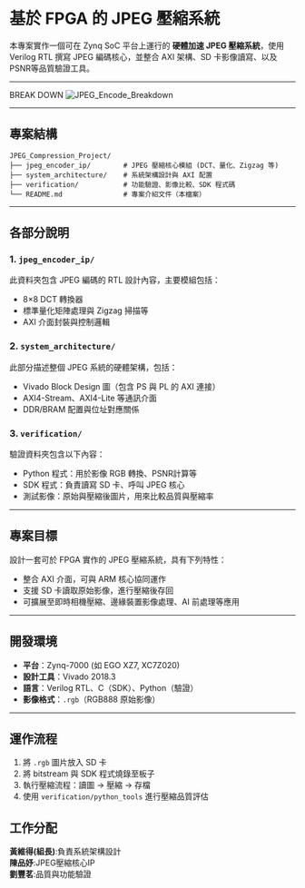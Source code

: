 

# 基於 FPGA 的 JPEG 壓縮系統

本專案實作一個可在 Zynq SoC 平台上運行的 **硬體加速 JPEG 壓縮系統**，使用 Verilog RTL 撰寫 JPEG 編碼核心，並整合 AXI 架構、SD 卡影像讀寫、以及 PSNR等品質驗證工具。

---
BREAK DOWN
![JPEG_Encode_Breakdown](https://github.com/user-attachments/assets/25163728-1539-40b5-8f09-ae100b775d18)

---

## 專案結構

```
JPEG_Compression_Project/
├── jpeg_encoder_ip/        # JPEG 壓縮核心模組 (DCT、量化、Zigzag 等)
├── system_architecture/    # 系統架構設計與 AXI 配置
├── verification/           # 功能驗證、影像比較、SDK 程式碼
└── README.md               # 專案介紹文件（本檔案）
```

---

## 各部分說明

### 1. `jpeg_encoder_ip/`

此資料夾包含 JPEG 編碼的 RTL 設計內容，主要模組包括：

* 8×8 DCT 轉換器
* 標準量化矩陣處理與 Zigzag 掃描等
* AXI 介面封裝與控制邏輯

### 2. `system_architecture/`

此部分描述整個 JPEG 系統的硬體架構，包括：

* Vivado Block Design 圖（包含 PS 與 PL 的 AXI 連接）
* AXI4-Stream、AXI4-Lite 等通訊介面
* DDR/BRAM 配置與位址對應關係

### 3. `verification/`

驗證資料夾包含以下內容：

* Python 程式：用於影像 RGB 轉換、PSNR計算等
* SDK 程式：負責讀寫 SD 卡、呼叫 JPEG 核心
* 測試影像：原始與壓縮後圖片，用來比較品質與壓縮率

---

## 專案目標

設計一套可於 FPGA 實作的 JPEG 壓縮系統，具有下列特性：

* 整合 AXI 介面，可與 ARM 核心協同運作
* 支援 SD 卡讀取原始影像，進行壓縮後存回
* 可擴展至即時相機壓縮、邊緣裝置影像處理、AI 前處理等應用

---

## 開發環境

* **平台**：Zynq-7000 (如 EGO XZ7, XC7Z020)
* **設計工具**：Vivado 2018.3
* **語言**：Verilog RTL、C（SDK）、Python（驗證）
* **影像格式**：`.rgb`（RGB888 原始影像）

---

## 運作流程

1. 將 `.rgb` 圖片放入 SD 卡
2. 將 bitstream 與 SDK 程式燒錄至板子
3. 執行壓縮流程：讀圖 → 壓縮 → 存檔
4. 使用 `verification/python_tools` 進行壓縮品質評估

## 工作分配

**黃維得(組長)**:負責系統架構設計  
**陳品妤**:JPEG壓縮核心IP  
**劉豐茗**:品質與功能驗證  

